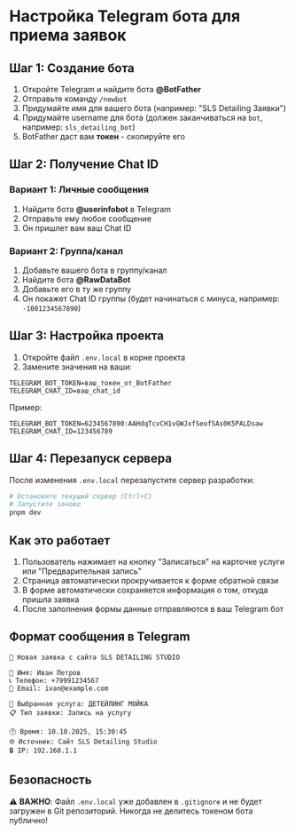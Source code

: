 # Настройка Telegram бота для приема заявок

## Шаг 1: Создание бота

1. Откройте Telegram и найдите бота **@BotFather**
2. Отправьте команду `/newbot`
3. Придумайте имя для вашего бота (например: "SLS Detailing Заявки")
4. Придумайте username для бота (должен заканчиваться на `bot`, например: `sls_detailing_bot`)
5. BotFather даст вам **токен** - скопируйте его

## Шаг 2: Получение Chat ID

### Вариант 1: Личные сообщения
1. Найдите бота **@userinfobot** в Telegram
2. Отправьте ему любое сообщение
3. Он пришлет вам ваш Chat ID

### Вариант 2: Группа/канал
1. Добавьте вашего бота в группу/канал
2. Найдите бота **@RawDataBot**
3. Добавьте его в ту же группу
4. Он покажет Chat ID группы (будет начинаться с минуса, например: `-1001234567890`)

## Шаг 3: Настройка проекта

1. Откройте файл `.env.local` в корне проекта
2. Замените значения на ваши:

```env
TELEGRAM_BOT_TOKEN=ваш_токен_от_BotFather
TELEGRAM_CHAT_ID=ваш_chat_id
```

Пример:
```env
TELEGRAM_BOT_TOKEN=6234567890:AAHdqTcvCH1vGWJxfSeofSAs0K5PALDsaw
TELEGRAM_CHAT_ID=123456789
```

## Шаг 4: Перезапуск сервера

После изменения `.env.local` перезапустите сервер разработки:

```bash
# Остановите текущий сервер (Ctrl+C)
# Запустите заново
pnpm dev
```

## Как это работает

1. Пользователь нажимает на кнопку "Записаться" на карточке услуги или "Предварительная запись"
2. Страница автоматически прокручивается к форме обратной связи
3. В форме автоматически сохраняется информация о том, откуда пришла заявка
4. После заполнения формы данные отправляются в ваш Telegram бот

## Формат сообщения в Telegram

```
🎯 Новая заявка с сайта SLS DETAILING STUDIO

👤 Имя: Иван Петров
📞 Телефон: +79991234567
📧 Email: ivan@example.com

🎯 Выбранная услуга: ДЕТЕЙЛИНГ МОЙКА
📋 Тип заявки: Запись на услугу

🕐 Время: 10.10.2025, 15:30:45
🌐 Источник: Сайт SLS Detailing Studio
🔒 IP: 192.168.1.1
```

## Безопасность

⚠️ **ВАЖНО**: Файл `.env.local` уже добавлен в `.gitignore` и не будет загружен в Git репозиторий. 
Никогда не делитесь токеном бота публично!

